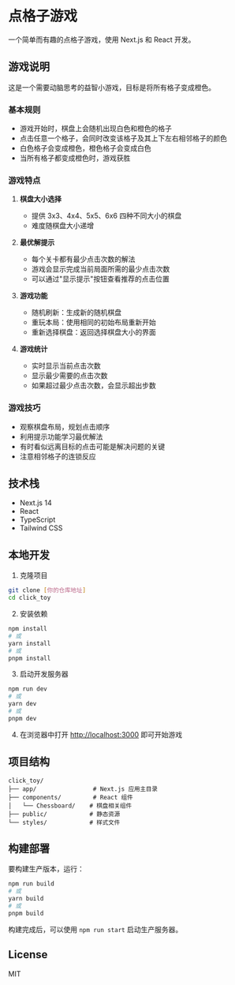# 点格子游戏

一个简单而有趣的点格子游戏，使用 Next.js 和 React 开发。

## 游戏说明

这是一个需要动脑思考的益智小游戏，目标是将所有格子变成橙色。

### 基本规则
- 游戏开始时，棋盘上会随机出现白色和橙色的格子
- 点击任意一个格子，会同时改变该格子及其上下左右相邻格子的颜色
- 白色格子会变成橙色，橙色格子会变成白色
- 当所有格子都变成橙色时，游戏获胜

### 游戏特点
1. **棋盘大小选择**
   - 提供 3x3、4x4、5x5、6x6 四种不同大小的棋盘
   - 难度随棋盘大小递增

2. **最优解提示**
   - 每个关卡都有最少点击次数的解法
   - 游戏会显示完成当前局面所需的最少点击次数
   - 可以通过"显示提示"按钮查看推荐的点击位置

3. **游戏功能**
   - 随机刷新：生成新的随机棋盘
   - 重玩本局：使用相同的初始布局重新开始
   - 重新选择棋盘：返回选择棋盘大小的界面

4. **游戏统计**
   - 实时显示当前点击次数
   - 显示最少需要的点击次数
   - 如果超过最少点击次数，会显示超出步数

### 游戏技巧
- 观察棋盘布局，规划点击顺序
- 利用提示功能学习最优解法
- 有时看似远离目标的点击可能是解决问题的关键
- 注意相邻格子的连锁反应

## 技术栈

- Next.js 14
- React
- TypeScript
- Tailwind CSS

## 本地开发

1. 克隆项目

```bash
git clone [你的仓库地址]
cd click_toy
```

2. 安装依赖

```bash
npm install
# 或
yarn install
# 或
pnpm install
```

3. 启动开发服务器

```bash
npm run dev
# 或
yarn dev
# 或
pnpm dev
```

4. 在浏览器中打开 [http://localhost:3000](http://localhost:3000) 即可开始游戏

## 项目结构

```
click_toy/
├── app/                # Next.js 应用主目录
├── components/         # React 组件
│   └── Chessboard/    # 棋盘相关组件
├── public/            # 静态资源
└── styles/            # 样式文件
```

## 构建部署

要构建生产版本，运行：

```bash
npm run build
# 或
yarn build
# 或
pnpm build
```

构建完成后，可以使用 `npm run start` 启动生产服务器。

## License

MIT
